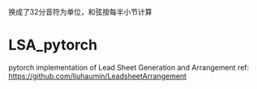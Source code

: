 换成了32分音符为单位，和弦按每半小节计算




# LSA_pytorch
pytorch implementation of Lead Sheet Generation and Arrangement
ref: https://github.com/liuhaumin/LeadsheetArrangement
